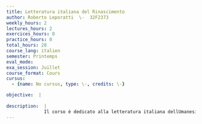 ```yaml
---
title: Letteratura italiana del Rinascimento
author: Roberto Leporatti  \-  32F2373
weekly_hours: 2
lectures_hours: 2
exercices_hours: 0
practice_hours: 0
total_hours: 28
course_lang: italien
semester: Printemps
eval_mode: 
exa_session: Juillet
course_format: Cours
cursus:
  - {name: No cursus, type: \-, credits: \-}

objective:  |
            
description:  |
              Il corso è dedicato alla letteratura italiana dellUmanesimo e del Rinascimento, letà in cui laffermazione della filologia porta alla riscoperta di testi classici ignorati nel corso del Medioevo e a una loro più fedele restituzione, e linvenzione della stampa cambia il rapporto fra autore e pubblico, sempre più largo ed eterogeneo. In questo periodo matura la presa di coscienza di una `questione della lingua come elemento cardine dellidentità nazionale e anche in ambito letterario si affermano una visione più laica delluomo e, con la Riforma, lesigenza di un sentimento religioso più autentico.
---
```

